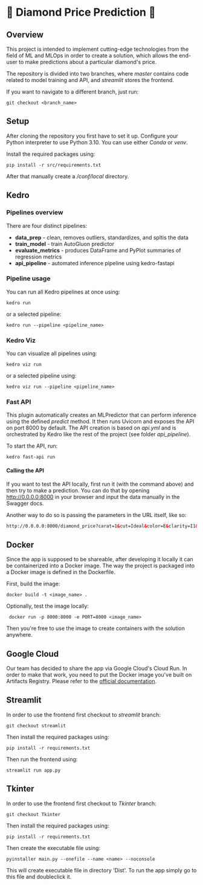 # 💎 Diamond Price Prediction 💎

## Overview
This project is intended to implement cutting-edge technologies from the field of ML and MLOps in order to create a solution, which allows the end-user to make predictions about a particular diamond's price.

The repository is divided into two branches, where *master* contains code related to model training and API, and *streamlit* stores the frontend.

If you want to navigate to a different branch, just run:
```shell
git checkout <branch_name>
```

## Setup
After cloning the repository you first have to set it up. Configure your Python interpreter to use Python 3.10. You can use either *Conda* or *venv*.

Install the required packages using:
```shell
pip install -r src/requirements.txt
```
After that manually create a */conf/local* directory.

## Kedro
### Pipelines overview
There are four distinct pipelines:

* **data_prep** - clean, removes outliers, standardizes, and spltis the data
* **train_model** - train AutoGluon predictor
* **evaluate_metrics** - produces DataFrame and PyPlot summaries of regression metrics
* **api_pipeline** - automated inference pipeline using kedro-fastapi


### Pipeline usage

You can run all Kedro pipelines at once using:

```shell
kedro run
```
or a selected pipeline:
```shell
kedro run --pipeline <pipeline_name>
```
### Kedro Viz
You can visualize all pipelines using:
```shell
kedro viz run
```
or a selected pipeline using:
```shell
kedro viz run --pipeline <pipeline_name>
```

### Fast API
This plugin automatically creates an MLPredictor that can perform inference using the defined *predict* method. It then runs Uvicorn and exposes the API on port 8000 by default. The API creation is based on *api.yml* and is orchestrated by Kedro like the rest of the project (see folder *api_pipeline*).

To start the API, run:
```shell
kedro fast-api run
```
#### Calling the API
If you want to test the API locally, first run it (with the command above) and then try to make a prediction. You can do that by opening http://0.0.0.0:8000 in your browser and input the data manually in the Swagger docs.

Another way to do so is passing the parameters in the URL itself, like so:
```html
http://0.0.0.0:8000/diamond_price?carat=1&cut=Ideal&color=E&clarity=I1&depth=1&table=1&x=1&y=1&z=1
```

## Docker
Since the app is supposed to be shareable, after developing it locally it can be containerized into a Docker image. The way the project is packaged into a Docker image is defined in the Dockerfile.

First, build the image:
```shell
docker build -t <image_name> .
```

Optionally, test the image locally:
```shell
 docker run -p 8000:8000 -e PORT=8000 <image_name>
```

Then you're free to use the image to create containers with the solution anywhere.

## Google Cloud
Our team has decided to share the app via Google Cloud's Cloud Run. In order to make that work, you need to put the Docker image you've built on Artifacts Registry. Please refer to the [official documentation](https://cloud.google.com/artifact-registry/docs/docker).

## Streamlit
In order to use the frontend first checkout to *streamlit* branch:
```shell
git checkout streamlit
```
Then install the required packages using:
```shell
pip install -r requirements.txt
```
Then run the frontend using:

```shell
streamlit run app.py
```
## Tkinter
In order to use the frontend first checkout to *Tkinter* branch:
```shell
git checkout Tkinter
```
Then install the required packages using:
```shell
pip install -r requirements.txt
```
Then create the executable file using:

```shell
pyinstaller main.py --onefile --name <name> --noconsole
```

This will create executable file in directory 'Dist'. To run the app simply go to this file and doubleclick it.
